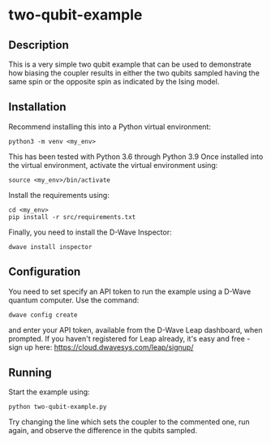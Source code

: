 # two-qubit-example

## Description
This is a very simple two qubit example that can be used to demonstrate how biasing the coupler results in either the two qubits sampled having the same spin or the opposite spin as indicated by the Ising model.

## Installation
Recommend installing this into a Python virtual environment:
```
python3 -m venv <my_env>
```

This has been tested with Python 3.6 through Python 3.9 Once installed into the virtual environment, activate the virtual environment  using:
```
source <my_env>/bin/activate
```
Install the requirements using:
```
cd <my_env>
pip install -r src/requirements.txt
```
Finally, you need to install the D-Wave Inspector:
```
dwave install inspector
```

## Configuration
You need to set specify an API token to run the example using a D-Wave quantum computer. Use the command:
```
dwave config create
```

and enter your API token, available from the D-Wave Leap dashboard, when prompted. If you haven't registered for Leap already, it's
easy and free - sign up here: https://cloud.dwavesys.com/leap/signup/

## Running
Start the example using:
```
python two-qubit-example.py
```
Try changing the line which sets the coupler to the commented one, run again, and observe the difference in the qubits sampled. 

